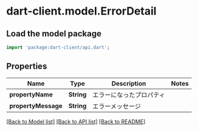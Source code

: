# dart-client.model.ErrorDetail

## Load the model package
```dart
import 'package:dart-client/api.dart';
```

## Properties
Name | Type | Description | Notes
------------ | ------------- | ------------- | -------------
**propertyName** | **String** | エラーになったプロパティ | 
**propertyMessage** | **String** | エラーメッセージ | 

[[Back to Model list]](../README.md#documentation-for-models) [[Back to API list]](../README.md#documentation-for-api-endpoints) [[Back to README]](../README.md)



